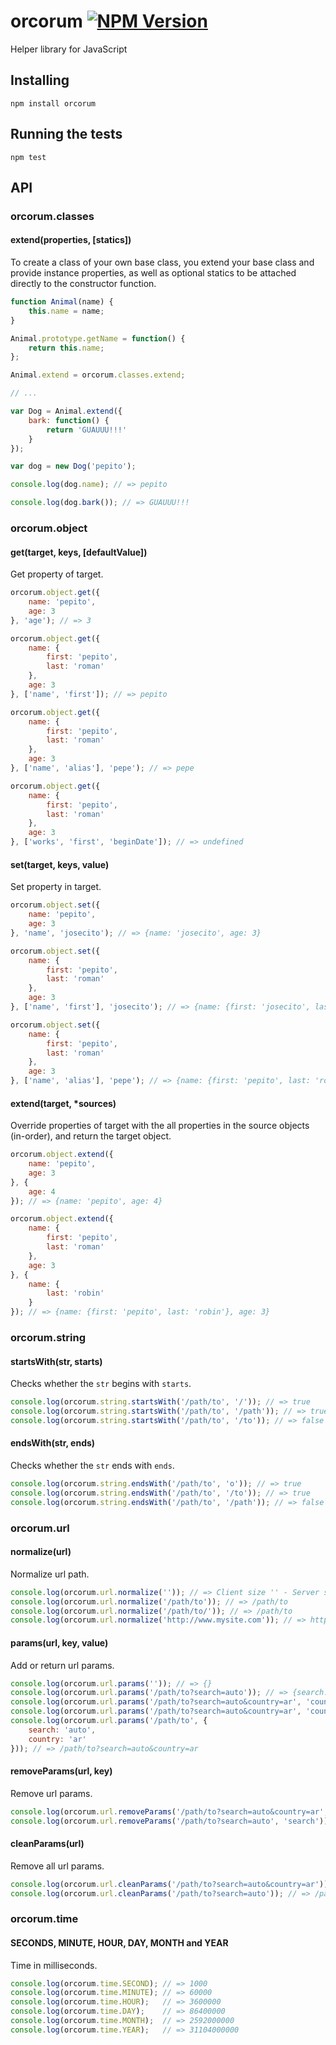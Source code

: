orcorum [![NPM Version](https://img.shields.io/npm/v/orcorum.svg?style=flat)](https://www.npmjs.com/package/orcorum)
=======

Helper library for JavaScript


Installing
----------

```
npm install orcorum
```


Running the tests
-----------------

```
npm test
```


API
---

### orcorum.classes

#### extend(properties, [statics])

To create a class of your own base class, you extend your base class and provide instance properties, as well as optional statics to be attached directly to the constructor function.

```javascript
function Animal(name) {
    this.name = name;
}

Animal.prototype.getName = function() {
    return this.name;
};

Animal.extend = orcorum.classes.extend;

// ...

var Dog = Animal.extend({
    bark: function() {
        return 'GUAUUU!!!'
    }
});

var dog = new Dog('pepito');

console.log(dog.name); // => pepito

console.log(dog.bark()); // => GUAUUU!!!
```

### orcorum.object

#### get(target, keys, [defaultValue])

Get property of target.

```javascript
orcorum.object.get({
    name: 'pepito',
    age: 3
}, 'age'); // => 3

orcorum.object.get({
    name: {
        first: 'pepito',
        last: 'roman'
    },
    age: 3
}, ['name', 'first']); // => pepito

orcorum.object.get({
    name: {
        first: 'pepito',
        last: 'roman'
    },
    age: 3
}, ['name', 'alias'], 'pepe'); // => pepe

orcorum.object.get({
    name: {
        first: 'pepito',
        last: 'roman'
    },
    age: 3
}, ['works', 'first', 'beginDate']); // => undefined
```

#### set(target, keys, value)

Set property in target.

```javascript
orcorum.object.set({
    name: 'pepito',
    age: 3
}, 'name', 'josecito'); // => {name: 'josecito', age: 3}

orcorum.object.set({
    name: {
        first: 'pepito',
        last: 'roman'
    },
    age: 3
}, ['name', 'first'], 'josecito'); // => {name: {first: 'josecito', last: 'roman'}, age: 3}

orcorum.object.set({
    name: {
        first: 'pepito',
        last: 'roman'
    },
    age: 3
}, ['name', 'alias'], 'pepe'); // => {name: {first: 'pepito', last: 'roman', alias: 'pepe'}, age: 3}
```

#### extend(target, *sources)

Override properties of target with the all properties in the source objects (in-order), and return the target object.

```javascript
orcorum.object.extend({
    name: 'pepito',
    age: 3
}, {
    age: 4
}); // => {name: 'pepito', age: 4}

orcorum.object.extend({
    name: {
        first: 'pepito',
        last: 'roman'
    },
    age: 3
}, {
    name: {
        last: 'robin'
    }
}); // => {name: {first: 'pepito', last: 'robin'}, age: 3}
```

### orcorum.string

#### startsWith(str, starts)

Checks whether the `str` begins with `starts`.

```javascript
console.log(orcorum.string.startsWith('/path/to', '/')); // => true
console.log(orcorum.string.startsWith('/path/to', '/path')); // => true
console.log(orcorum.string.startsWith('/path/to', '/to')); // => false
```

#### endsWith(str, ends)

Checks whether the `str` ends with `ends`.

```javascript
console.log(orcorum.string.endsWith('/path/to', 'o')); // => true
console.log(orcorum.string.endsWith('/path/to', '/to')); // => true
console.log(orcorum.string.endsWith('/path/to', '/path')); // => false
```

### orcorum.url

#### normalize(url)

Normalize url path.

```javascript
console.log(orcorum.url.normalize('')); // => Client size '' - Server side '/'
console.log(orcorum.url.normalize('/path/to')); // => /path/to
console.log(orcorum.url.normalize('/path/to/')); // => /path/to
console.log(orcorum.url.normalize('http://www.mysite.com')); // => http://www.mysite.com
```

#### params(url, key, value)

Add or return url params.

```javascript
console.log(orcorum.url.params('')); // => {}
console.log(orcorum.url.params('/path/to?search=auto')); // => {search: 'auto'}
console.log(orcorum.url.params('/path/to?search=auto&country=ar', 'country')); // => ar
console.log(orcorum.url.params('/path/to?search=auto&country=ar', 'country', 'en')); // => /path/to?search=auto&country=en
console.log(orcorum.url.params('/path/to', {
    search: 'auto',
    country: 'ar'
})); // => /path/to?search=auto&country=ar
```

#### removeParams(url, key)

Remove url params.

```javascript
console.log(orcorum.url.removeParams('/path/to?search=auto&country=ar', 'country')); // => /path/to?search=auto
console.log(orcorum.url.removeParams('/path/to?search=auto', 'search')); // => /path/to
```

#### cleanParams(url)

Remove all url params.

```javascript
console.log(orcorum.url.cleanParams('/path/to?search=auto&country=ar')); // => /path/to
console.log(orcorum.url.cleanParams('/path/to?search=auto')); // => /path/to
```

### orcorum.time

#### SECONDS, MINUTE, HOUR, DAY, MONTH and YEAR

Time in milliseconds.

```javascript
console.log(orcorum.time.SECOND); // => 1000
console.log(orcorum.time.MINUTE); // => 60000
console.log(orcorum.time.HOUR);   // => 3600000
console.log(orcorum.time.DAY);    // => 86400000
console.log(orcorum.time.MONTH);  // => 2592000000
console.log(orcorum.time.YEAR);   // => 31104000000
```
